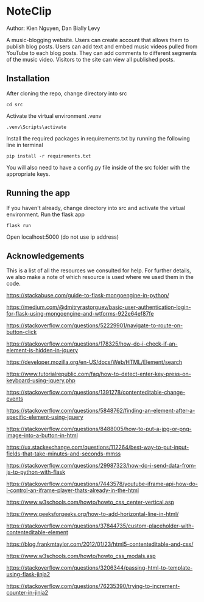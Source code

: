 # NoteClip

Author: Kien Nguyen, Dan Bially Levy

A music-blogging website. Users can create account that allows them to publish blog posts. Users can add text and embed music videos pulled from YouTube to each blog posts. They can add comments to different segments of the music video. Visitors to the site can view all published posts.

## Installation
After cloning the repo, change directory into src
```
cd src
```

Activate the virtual environment .venv
```
.venv\Scripts\activate
```

Install the required packages in requirements.txt by running the following line in terminal
```
pip install -r requirements.txt
```

You will also need to have a config.py file inside of the src folder with the appropriate keys.  

## Running the app
If you haven't already, change directory into src and activate the virtual environment.
Run the flask app
```
flask run
```

Open localhost:5000 (do not use ip address)

## Acknowledgements
This is a list of all the resources we consulted for help. For further details, we also make a note of which resource is used where we used them in the code.

https://stackabuse.com/guide-to-flask-mongoengine-in-python/

https://medium.com/@dmitryrastorguev/basic-user-authentication-login-for-flask-using-mongoengine-and-wtforms-922e64ef87fe

https://stackoverflow.com/questions/52229901/navigate-to-route-on-button-click 

https://stackoverflow.com/questions/178325/how-do-i-check-if-an-element-is-hidden-in-jquery 

https://developer.mozilla.org/en-US/docs/Web/HTML/Element/search 

https://www.tutorialrepublic.com/faq/how-to-detect-enter-key-press-on-keyboard-using-jquery.php

https://stackoverflow.com/questions/1391278/contenteditable-change-events

https://stackoverflow.com/questions/5848762/finding-an-element-after-a-specific-element-using-jquery

https://stackoverflow.com/questions/8488005/how-to-put-a-jpg-or-png-image-into-a-button-in-html

https://ux.stackexchange.com/questions/112264/best-way-to-put-input-fields-that-take-minutes-and-seconds-mmss

https://stackoverflow.com/questions/29987323/how-do-i-send-data-from-js-to-python-with-flask  

https://stackoverflow.com/questions/7443578/youtube-iframe-api-how-do-i-control-an-iframe-player-thats-already-in-the-html

https://www.w3schools.com/howto/howto_css_center-vertical.asp 

https://www.geeksforgeeks.org/how-to-add-horizontal-line-in-html/

https://stackoverflow.com/questions/37844735/custom-placeholder-with-contenteditable-element 

https://blog.frankmtaylor.com/2012/01/23/html5-contenteditable-and-css/

https://www.w3schools.com/howto/howto_css_modals.asp

https://stackoverflow.com/questions/3206344/passing-html-to-template-using-flask-jinja2

https://stackoverflow.com/questions/76235390/trying-to-increment-counter-in-jinja2
